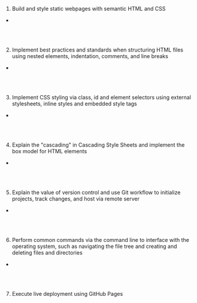 1. Build and style static webpages with semantic HTML and CSS
- 
<br><br>

2. Implement best practices and standards when structuring HTML files using nested elements, indentation, comments, and line breaks
- 
<br><br>

3. Implement CSS styling via class, id and element selectors using external stylesheets, inline styles and embedded style tags
- 
<br><br>

4. Explain the "cascading" in Cascading Style Sheets and implement the box model for HTML elements
- 
<br><br>

5. Explain the value of version control and use Git workflow to initialize projects, track changes, and host via remote server
- 
<br><br>

6. Perform common commands via the command line to interface with the operating system, such as navigating the file tree and creating and deleting files and directories
- 
<br><br>

7. Execute live deployment using GitHub Pages